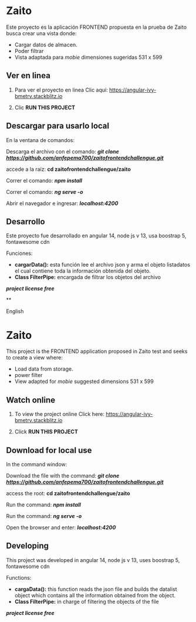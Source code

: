 # Zaito

Este proyecto es la aplicación FRONTEND propuesta en la prueba de Zaito busca crear una vista donde:

- Cargar datos de almacen. 
- Poder filtrar
- Vista adaptada para *mobie* dimensiones sugeridas 531 x 599

## Ver en linea

1. Para ver el proyecto en linea Clic aquí: https://angular-ivy-bmetrv.stackblitz.io

2. Clic **RUN THIS PROJECT**



## Descargar para usarlo local

En la ventana de comandos:

Descarga el archivo con el comando:  ***git clone https://github.com/anfepema700/zaitofrontendchallengue.git*** 

accede a la raíz: **cd zaitofrontendchallengue/zaito**

Correr el comando: ***npm install***

Correr el comando: ***ng serve -o***

Abrir el navegador e ingresar: ***localhost:4200***



## Desarrollo

Este proyecto fue desarrollado en angular 14, node js v 13, usa boostrap 5, fontawesome cdn

Funciones: 

- **cargarData():** esta función lee el archivo json y arma el objeto listadatos el cual contiene toda la información obtenida del objeto. 
- **Class FilterPipe:** encargada de filtrar los objetos del archivo



***project license free*** 

**



English



# Zaito

This project is the FRONTEND application proposed in Zaito test and seeks to create a view where:

- Load data from storage.
- power filter
- View adapted for *mobie* suggested dimensions 531 x 599

## Watch online

1. To view the project online Click here: https://angular-ivy-bmetrv.stackblitz.io

2. Click **RUN THIS PROJECT**



## Download for local use

In the command window:

Download the file with the command: ***git clone https://github.com/anfepema700/zaitofrontendchallengue.git***

access the root: **cd zaitofrontendchallengue/zaito**

Run the command: ***npm install***

Run the command: ***ng serve -o***

Open the browser and enter: ***localhost:4200***



## Developing

This project was developed in angular 14, node js v 13, uses boostrap 5, fontawesome cdn

Functions:

- **cargaData():** this function reads the json file and builds the datalist object which contains all the information obtained from the object.
- **Class FilterPipe:** in charge of filtering the objects of the file



***project license free***
